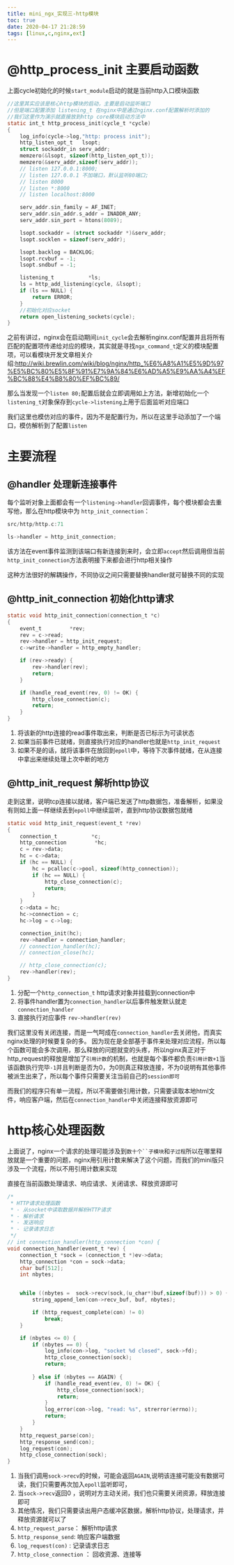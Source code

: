 ```yaml
---
title: mini_ngx_实现三-http模块
toc: true
date: 2020-04-17 21:28:59
tags: [linux,c,nginx,ext]
---
```

# @http_process_init 主要启动函数
上面cycle初始化的时候`start_module`启动的就是当前http入口模块函数
```c
//这里其实应该是核心http模块的启动，主要是启动监听端口
//但是端口配置添加 listening_t 在nginx中是通过nginx.conf配置解析时添加的
//我们这里作为演示就直接放到http core模块启动方法中
static int_t http_process_init(cycle_t *cycle)
{
    log_info(cycle->log,"http: process init");
    http_listen_opt_t   lsopt;
    struct sockaddr_in serv_addr;   
    memzero(&lsopt, sizeof(http_listen_opt_t));
    memzero(&serv_addr,sizeof(serv_addr));
    // listen 127.0.0.1:8000;
    // listen 127.0.0.1 不加端口，默认监听80端口;
    // listen 8000
    // listen *:8000
    // listen localhost:8000

    serv_addr.sin_family = AF_INET;
    serv_addr.sin_addr.s_addr = INADDR_ANY;
    serv_addr.sin_port = htons(8089);

    lsopt.sockaddr = (struct sockaddr *)&serv_addr;
    lsopt.socklen = sizeof(serv_addr);

    lsopt.backlog = BACKLOG;
    lsopt.rcvbuf = -1;
    lsopt.sndbuf = -1;

    listening_t           *ls;
    ls = http_add_listening(cycle, &lsopt);
    if (ls == NULL) {
        return ERROR;
    }
    //初始化对应socket
    return open_listening_sockets(cycle);
}
```
之前有讲过，nginx会在启动期间`init_cycle`会去解析nginx.conf配置并且将所有匹配的配置项传递给对应的模块，其实就是寻找`ngx_command_t`定义的模块配置项，可以看模块开发文章相关介绍:http://wiki.brewlin.com/wiki/blog/nginx/http_%E6%A8%A1%E5%9D%97%E5%BC%80%E5%8F%91%E7%9A%84%E6%AD%A5%E9%AA%A4%EF%BC%88%E4%B8%80%EF%BC%89/

那么当发现一个`listen 80;`配置后就会立即调用如上方法，新增初始化一个`listening_t`对象保存到`cycle->listening`上用于后面监听对应端口

我们这里也模仿对应的事件，因为不是配置行为，所以在这里手动添加了一个端口，模仿解析到了配置`listen`

# 主要流程

## @handler 处理新连接事件
每个监听对象上面都会有一个`listening->handler`回调事件，每个模块都会去重写他，那么在http模块中为 `http_init_connection`：
```c
src/http/http.c:71

ls->handler = http_init_connection;
```
该方法在event事件监测到该端口有新连接到来时，会立即`accept`然后调用但当前`http_init_connection`方法表明接下来都会进行http相关操作

这种方法很好的解耦操作，不同协议之间只需要替换handler就可替换不同的实现


## @http_init_connection 初始化http请求
```c
static void http_init_connection(connection_t *c)
{
    event_t         *rev;
    rev = c->read;
    rev->handler = http_init_request;
    c->write->handler = http_empty_handler;

    if (rev->ready) {
        rev->handler(rev);
        return;
    }

    if (handle_read_event(rev, 0) != OK) {
        http_close_connection(c);
        return;
    }
}
```
1. 将该新的http连接的read事件取出来，判断是否已标示为可读状态
2. 如果当前事件已就绪，则直接执行对应的handler也就是`http_init_request`
3. 如果不是的话，就将该事件在放回到`epoll`中，等待下次事件就绪，在从连接中拿出来继续处理上次中断的地方


## @http_init_request 解析http协议
走到这里，说明tcp连接以就绪，客户端已发送了http数据包，准备解析，如果没有则如上面一样继续丢到`epoll`中继续监听，直到http协议数据包就绪
```c
static void http_init_request(event_t *rev)
{
    connection_t           *c;
    http_connection         *hc;
    c = rev->data;
    hc = c->data;
    if (hc == NULL) {
        hc = pcalloc(c->pool, sizeof(http_connection));
        if (hc == NULL) {
            http_close_connection(c);
            return;
        }
    }
    c->data = hc;
    hc->connection = c;
    hc->log = c->log;

    connection_init(hc);
    rev->handler = connection_handler;
    // connection_handler(hc);
    // connection_close(hc);

    // http_close_connection(c);
    rev->handler(rev);
}
```
1. 分配一个`http_connection_t` http请求对象并挂载到connection中
2. 将事件handler置为`connection_handler`以后事件触发默认就走`connection_handler`
3. 直接执行对应事件 `rev->handler(rev)` 

我们这里没有关闭连接，而是一气呵成在`connection_handler`去关闭他，而真实nginx处理的时候要复杂的多。 因为现在是全部基于事件来处理对应流程，所以每个函数可能会多次调用，那么释放的问题就变的头疼，所以nginx真正对于http_request的释放是增加了`引用计数`的机制，也就是每个事件都负责`引用计数+1`当该函数执行完毕`-1`并且判断是否为0，为0则真正释放连接，不为0说明有其他事件被派生出来了，所以每个事件只需要关注当前自己的`session即可`

而我们的程序只有单一流程，所以不需要做引用计数，只需要读取本地html文件，响应客户端，然后在`connection_handler`中关闭连接释放资源即可



# http核心处理函数
上面说了，nginx一个请求的处理可能涉及到`数十个``子模块`和`子过程`所以在哪里释放就是一个重要的问题，nginx用引用计数来解决了这个问题，而我们的mini版只涉及一个流程，所以不用引用计数来实现

直接在当前函数处理请求、响应请求、关闭请求、释放资源即可
```c
/*
 * HTTP请求处理函数
 * - 从socket中读取数据并解析HTTP请求
 * - 解析请求
 * - 发送响应
 * - 记录请求日志
 */
// int connection_handler(http_connection *con) {
void connection_handler(event_t *ev) {
    connection_t *sock = (connection_t *)ev->data;
    http_connection *con = sock->data;
    char buf[512];
    int nbytes;


    while ((nbytes =  sock->recv(sock,(u_char*)buf,sizeof(buf))) > 0) {
        string_append_len(con->recv_buf, buf, nbytes);

        if (http_request_complete(con) != 0)
            break;
    }

    if (nbytes <= 0) {
        if (nbytes == 0) {
            log_info(con->log, "socket %d closed", sock->fd);
            http_close_connection(sock);
            return;
        
        } else if (nbytes == AGAIN) {
            if (handle_read_event(ev, 0) != OK) {
                http_close_connection(sock);
                return;
            }
            log_error(con->log, "read: %s", strerror(errno));
            return; 
        }
    }
    http_request_parse(con); 
    http_response_send(con);
    log_request(con);
    http_close_connection(sock);
}
```
1. 当我们调用`sock->recv`的时候，可能会返回`AGAIN`,说明该连接可能没有数据可读，我们只需要再次加入`epoll`监听即可，
2. 当`sock->recv`返回0 ，说明对方主动关闭，我们也只需要关闭资源，释放连接即可
3. 其他情况，我们只需要读出用户态缓冲区数据，解析http协议，处理请求，并释放资源就可以了
4. `http_request_parse`： 解析http请求
5. `http_response_send`:  响应客户端数据
6. `log_request(con)`  :  记录请求日志
7. `http_close_connection` ： 回收资源、连接等